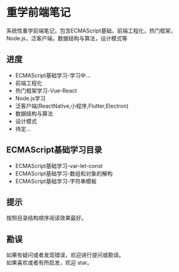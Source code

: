 # 重学前端笔记
系统性重学前端笔记，包含ECMAScript基础，前端工程化，热门框架，Node.js，泛客户端，数据结构与算法，设计模式等

## 进度
* ECMAScript基础学习-学习中...
* 前端工程化
* 热门框架学习-Vue-React
* Node.js学习
* 泛客户端(ReactNative,小程序,Flutter,Electron)
* 数据结构与算法
* 设计模式
* 待定...

## ECMAScript基础学习目录
* ECMAScript基础学习-var-let-const
* ECMAScript基础学习-数组和对象的解构
* ECMAScript基础学习-字符串模板


## 提示

按照目录结构顺序阅读效果最好。

## 勘误
如果有疑问或者发现错误，欢迎进行提问或勘误。   
如果喜欢或者有所启发，欢迎 star。